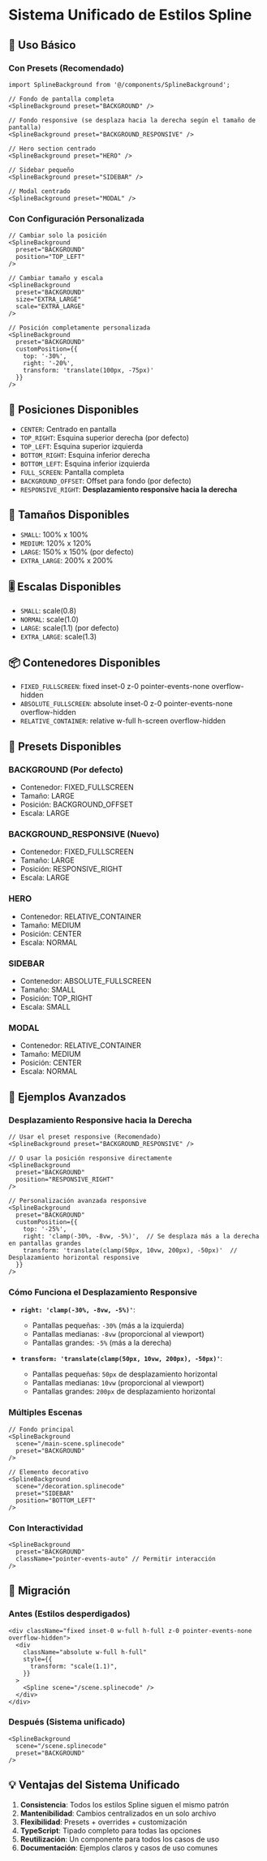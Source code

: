 # Sistema Unificado de Estilos Spline

## 🎯 Uso Básico

### Con Presets (Recomendado)
```tsx
import SplineBackground from '@/components/SplineBackground';

// Fondo de pantalla completa
<SplineBackground preset="BACKGROUND" />

// Fondo responsive (se desplaza hacia la derecha según el tamaño de pantalla)
<SplineBackground preset="BACKGROUND_RESPONSIVE" />

// Hero section centrado
<SplineBackground preset="HERO" />

// Sidebar pequeño
<SplineBackground preset="SIDEBAR" />

// Modal centrado
<SplineBackground preset="MODAL" />
```

### Con Configuración Personalizada
```tsx
// Cambiar solo la posición
<SplineBackground 
  preset="BACKGROUND"
  position="TOP_LEFT"
/>

// Cambiar tamaño y escala
<SplineBackground 
  preset="BACKGROUND"
  size="EXTRA_LARGE"
  scale="EXTRA_LARGE"
/>

// Posición completamente personalizada
<SplineBackground 
  preset="BACKGROUND"
  customPosition={{
    top: '-30%',
    right: '-20%',
    transform: 'translate(100px, -75px)'
  }}
/>
```

## 📍 Posiciones Disponibles

- `CENTER`: Centrado en pantalla
- `TOP_RIGHT`: Esquina superior derecha (por defecto)
- `TOP_LEFT`: Esquina superior izquierda
- `BOTTOM_RIGHT`: Esquina inferior derecha
- `BOTTOM_LEFT`: Esquina inferior izquierda
- `FULL_SCREEN`: Pantalla completa
- `BACKGROUND_OFFSET`: Offset para fondo (por defecto)
- `RESPONSIVE_RIGHT`: **Desplazamiento responsive hacia la derecha**

## 📏 Tamaños Disponibles

- `SMALL`: 100% x 100%
- `MEDIUM`: 120% x 120%
- `LARGE`: 150% x 150% (por defecto)
- `EXTRA_LARGE`: 200% x 200%

## 🎚️ Escalas Disponibles

- `SMALL`: scale(0.8)
- `NORMAL`: scale(1.0)
- `LARGE`: scale(1.1) (por defecto)
- `EXTRA_LARGE`: scale(1.3)

## 📦 Contenedores Disponibles

- `FIXED_FULLSCREEN`: fixed inset-0 z-0 pointer-events-none overflow-hidden
- `ABSOLUTE_FULLSCREEN`: absolute inset-0 z-0 pointer-events-none overflow-hidden
- `RELATIVE_CONTAINER`: relative w-full h-screen overflow-hidden

## 🎨 Presets Disponibles

### BACKGROUND (Por defecto)
- Contenedor: FIXED_FULLSCREEN
- Tamaño: LARGE
- Posición: BACKGROUND_OFFSET
- Escala: LARGE

### BACKGROUND_RESPONSIVE (Nuevo)
- Contenedor: FIXED_FULLSCREEN
- Tamaño: LARGE
- Posición: RESPONSIVE_RIGHT
- Escala: LARGE

### HERO
- Contenedor: RELATIVE_CONTAINER
- Tamaño: MEDIUM
- Posición: CENTER
- Escala: NORMAL

### SIDEBAR
- Contenedor: ABSOLUTE_FULLSCREEN
- Tamaño: SMALL
- Posición: TOP_RIGHT
- Escala: SMALL

### MODAL
- Contenedor: RELATIVE_CONTAINER
- Tamaño: MEDIUM
- Posición: CENTER
- Escala: NORMAL

## 🔧 Ejemplos Avanzados

### Desplazamiento Responsive hacia la Derecha
```tsx
// Usar el preset responsive (Recomendado)
<SplineBackground preset="BACKGROUND_RESPONSIVE" />

// O usar la posición responsive directamente
<SplineBackground 
  preset="BACKGROUND"
  position="RESPONSIVE_RIGHT"
/>

// Personalización avanzada responsive
<SplineBackground 
  preset="BACKGROUND"
  customPosition={{
    top: '-25%',
    right: 'clamp(-30%, -8vw, -5%)',  // Se desplaza más a la derecha en pantallas grandes
    transform: 'translate(clamp(50px, 10vw, 200px), -50px)'  // Desplazamiento horizontal responsive
  }}
/>
```

### Cómo Funciona el Desplazamiento Responsive

- **`right: 'clamp(-30%, -8vw, -5%)'`**:
  - Pantallas pequeñas: `-30%` (más a la izquierda)
  - Pantallas medianas: `-8vw` (proporcional al viewport)
  - Pantallas grandes: `-5%` (más a la derecha)

- **`transform: 'translate(clamp(50px, 10vw, 200px), -50px)'`**:
  - Pantallas pequeñas: `50px` de desplazamiento horizontal
  - Pantallas medianas: `10vw` (proporcional al viewport)
  - Pantallas grandes: `200px` de desplazamiento horizontal

### Múltiples Escenas
```tsx
// Fondo principal
<SplineBackground 
  scene="/main-scene.splinecode"
  preset="BACKGROUND"
/>

// Elemento decorativo
<SplineBackground 
  scene="/decoration.splinecode"
  preset="SIDEBAR"
  position="BOTTOM_LEFT"
/>
```

### Con Interactividad
```tsx
<SplineBackground 
  preset="BACKGROUND"
  className="pointer-events-auto" // Permitir interacción
/>
```

## 🚀 Migración

### Antes (Estilos desperdigados)
```tsx
<div className="fixed inset-0 w-full h-full z-0 pointer-events-none overflow-hidden">
  <div
    className="absolute w-full h-full"
    style={{
      transform: "scale(1.1)",
    }}
  >
    <Spline scene="/scene.splinecode" />
  </div>
</div>
```

### Después (Sistema unificado)
```tsx
<SplineBackground 
  scene="/scene.splinecode"
  preset="BACKGROUND"
/>
```

## 💡 Ventajas del Sistema Unificado

1. **Consistencia**: Todos los estilos Spline siguen el mismo patrón
2. **Mantenibilidad**: Cambios centralizados en un solo archivo
3. **Flexibilidad**: Presets + overrides + customización
4. **TypeScript**: Tipado completo para todas las opciones
5. **Reutilización**: Un componente para todos los casos de uso
6. **Documentación**: Ejemplos claros y casos de uso comunes
